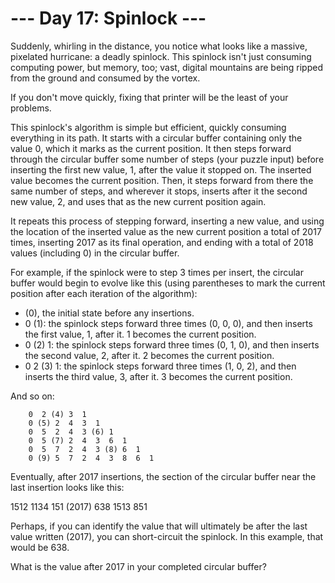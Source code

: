 # --- Day 17: Spinlock ---

Suddenly, whirling in the distance, you notice what looks like a massive, pixelated hurricane: a deadly spinlock. This spinlock isn't just consuming computing power, but memory, too; vast, digital mountains are being ripped from the ground and consumed by the vortex.

If you don't move quickly, fixing that printer will be the least of your problems.

This spinlock's algorithm is simple but efficient, quickly consuming everything in its path. It starts with a circular buffer containing only the value 0, which it marks as the current position. It then steps forward through the circular buffer some number of steps (your puzzle input) before inserting the first new value, 1, after the value it stopped on. The inserted value becomes the current position. Then, it steps forward from there the same number of steps, and wherever it stops, inserts after it the second new value, 2, and uses that as the new current position again.

It repeats this process of stepping forward, inserting a new value, and using the location of the inserted value as the new current position a total of 2017 times, inserting 2017 as its final operation, and ending with a total of 2018 values (including 0) in the circular buffer.

For example, if the spinlock were to step 3 times per insert, the circular buffer would begin to evolve like this (using parentheses to mark the current position after each iteration of the algorithm):

  - (0), the initial state before any insertions.
  - 0 (1): the spinlock steps forward three times (0, 0, 0), and then inserts the first value, 1, after it. 1 becomes the current position.
  - 0 (2) 1: the spinlock steps forward three times (0, 1, 0), and then inserts the second value, 2, after it. 2 becomes the current position.
  - 0  2 (3) 1: the spinlock steps forward three times (1, 0, 2), and then inserts the third value, 3, after it. 3 becomes the current position.

And so on:

```
    0  2 (4) 3  1
    0 (5) 2  4  3  1
    0  5  2  4  3 (6) 1
    0  5 (7) 2  4  3  6  1
    0  5  7  2  4  3 (8) 6  1
    0 (9) 5  7  2  4  3  8  6  1
```

Eventually, after 2017 insertions, the section of the circular buffer near the last insertion looks like this:

1512  1134  151 (2017) 638  1513  851

Perhaps, if you can identify the value that will ultimately be after the last value written (2017), you can short-circuit the spinlock. In this example, that would be 638.

What is the value after 2017 in your completed circular buffer?
